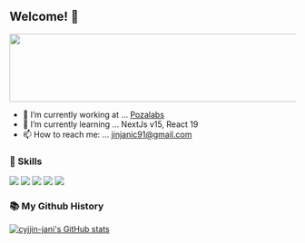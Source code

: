 ## Welcome! 👋
<a href="https://github.com/devxb/gitanimals">
  <img src="https://render.gitanimals.org/lines/cyjin-jani?pet-id=637625953079354572" width="1000" height="120"/>
</a>


- 🔭 I’m currently working at ... [Pozalabs](https://www.pozalabs.com/about/)
- 🌱 I’m currently learning ... NextJs v15, React 19
- 📫 How to reach me: ... jinjanic91@gmail.com
<!--
- 🤔 I’m looking for help with ...
- 💬 Ask me about ...
- 😄 Pronouns: ...
- ⚡ Fun fact: ...
-->

### 🔨 Skills
<img src="https://img.shields.io/badge/TypeScript-3178C6?style=for-the-badge&logo=typescript&logoColor=white" /> <img src="https://img.shields.io/badge/react-20232a.svg?style=for-the-badge&logo=react&logoColor=61DAFB" /> <img src="https://img.shields.io/badge/next.js-000000?style=for-the-badge&logo=nextdotjs&logoColor=white" /> <img src="https://img.shields.io/badge/React_Query-FF4154?style=for-the-badge&logo=react-query&logoColor=white" /> <img src="https://img.shields.io/badge/Zustand-FF9900?style=for-the-badge&logo=zustand&logoColor=white" />


### 📚 My Github History
[![cyjjin-jani's GitHub stats](https://github-readme-stats.vercel.app/api?username=cyjin-jani)](https://github.com/anuraghazra/github-readme-stats) 

 <!-- ![Top Langs](https://github-readme-stats.vercel.app/api/top-langs/?username=cyjin-jani&layout=compact) -->
